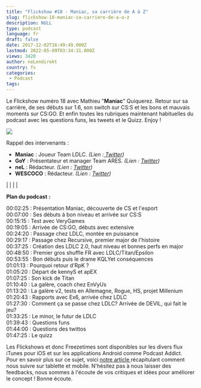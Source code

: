 ```yaml
---
title: "Flickshow #18 - Maniac, sa carrière de A à Z"
slug: flickshow-18-maniac-sa-carriere-de-a-a-z
description: NULL
type: podcast
language: fr
draft: false
date: 2017-12-02T16:49:49.000Z
lastmod: 2022-05-09T03:34:31.000Z
views: 3420
author: neLendirekt
country: fs
categories:
 - Podcast
tags:
---
```

Le Flickshow numéro 18 avec Mathieu "**Maniac**" Quiquerez. Retour sur sa carrière, de ses débuts sur 1.6, son switch sur CS:S et les bons et mauvais moments sur CS:GO. Et enfin toutes les rubriques maintenant habituelles du podcast avec les questions funs, les tweets et le Quizz. Enjoy !

![](https://flickshot-ue.s3.eu-west-2.amazonaws.com/flickshot/article/5a22d3bd8b632/images/tMaCIQXc1rl4RxgZfuo5MAlmyWmlvnjXd5mqUtwa.jpeg)

Rappel des intervenants :

* **Maniac** : Joueur Team LDLC. _(Lien :[ Twitter](https://twitter.com/Maniac%5FCSGO))_
* **GoY** : Présentateur et manager Team ARES. _(Lien : [Twitter](https://twitter.com/GoY63))_
* **neL** : Rédacteur. _(Lien : [Twitter](https://twitter.com/neLendirekt))_
* **WESCOCO** : Rédacteur. _(Lien : [Twitter](https://twitter.com/WESCOCO%5F))_

|  |
|  |

**Plan du podcast** **:**

00:02:25 : Présentation Maniac, découverte de CS et l'esport  
00:07:00 : Ses débuts à bon niveau et arrivée sur CS:S  
00:15:15 : Test avec VeryGames  
00:19:05 : Arrivée de CS:GO, débuts avec extensive  
00:24:20 : Passage chez LDLC, montée en puissance  
00:29:17 : Passage chez Recursive, premier major de l'histoire  
00:37:25 : Création des LDLC 2.0, haut niveau et bonnes perfs en major  
00:48:50 : Premier gros shuffle FR avec LDLC/Titan/Epsilon  
00:53:55 : Bon débuts puis le drame KQLYet conséquences  
01:01:13 : Pourquoi retour d'RpK ?  
01:05:20 : Départ de kennyS et apEX  
01:07:25 : Son kick de Titan  
01:10:40 : La galère, coach chez EnVyUs  
01:13:20 : La galère v2, tests en Allemagne, Rogue, HS, projet Millenium  
01:20:43 : Rapports avec Ex6, arrivée chez LDLC  
01:27:30 : Comment ça se passe chez LDLC? Arrivée de DEVIL, qui fait le jeu?  
01:33:25 : Le minor, le futur de LDLC  
01:39:43 : Questions funs  
01:44:00 : Questions des twittos  
01:47:25 : Le quizz

Les Flickshows et donc Freezetimes sont disponibles sur les divers flux iTunes pour iOS et sur les applications Android comme Podcast Addict. Pour en savoir plus sur ce sujet, voici [notre article ](https://flickshot.fr/fr/comment-ecouter-le-flickshow-sur-telephone-et-tablette/&59a013864d64e)récapitulant comment nous suivre sur tablette et mobile. N'hésitez pas à nous laisser des feedbacks, nous sommes à l'écoute de vos critiques et idées pour améliorer le concept ! Bonne écoute.
